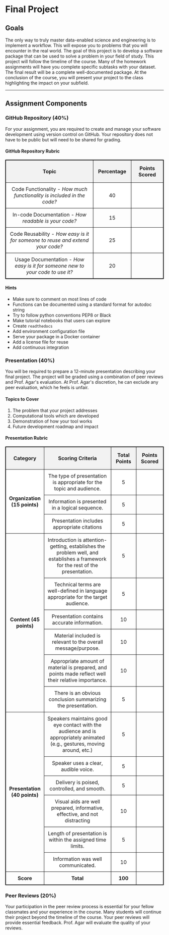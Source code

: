 # Final Project

## Goals

The only way to truly master data-enabled science and engineering is to implement a workflow. This will expose you to problems that you will encounter in the real world. The goal of this project is to develop a software package that can be used to solve a problem in your field of study. This project will follow the timeline of the course. Many of the homework assignments will have you complete specific subtasks with your dataset. The final result will be a complete well-documented package. At the conclusion of the course, you will present your project to the class highlighting the impact on your subfield.

---

## Assignment Components

### GitHub Repository (40%)

For your assignment, you are required to create and manage your software development using version control on GitHub. Your repository does not have to be public but will need to be shared for grading. 

#### GitHub Repository Rubric

<!DOCTYPE html>
<html>
<head>
    <style>
        /*Apply global styles to table, th, td, and tr*/
        table, th, td, tr {
            border: 1px solid black;
            border-collapse: collapse;
        }
        /*Center the table*/
        table.center {
            margin-left: auto;
            margin-right: auto;
        }
        /*Style the header*/
        th {
            background-color: #f2f2f2;
            text-align: center;
            padding: 15px;
        }
        /*Style the cells*/
        td {
            text-align: center;
            padding: 10px;
        }
        /*Apply zebra-striping*/
        tr:nth-child(even) {
            background-color: #f2f2f2;
        }
    </style>
</head>
<body>
    <table class="center" style="width: auto"> <!-- Changed width to auto -->
        <tr>
            <th>Topic</th>
            <th>Percentage</th>
            <th>Points Scored</th>
        </tr>
        <tr>
            <td>Code Functionality - <i>How much functionality is included in the code?</i></td>
            <td>40</td>
            <td></td>
        </tr>
        <tr>
            <td>In-code Documentation - <i>How readable is your code?</i></td>
            <td>15</td>
            <td></td>
        </tr>
        <tr>
            <td>Code Reusability - <i>How easy is it for someone to reuse and extend your code?</i></td>
            <td>25</td>
            <td></td>
        </tr>
        <tr>
            <td>Usage Documentation - <i>How easy is it for someone new to your code to use it?</i></td>
            <td>20</td>
            <td></td>
        </tr>
    </table>
</body>
</html>

#### Hints

* Make sure to comment on most lines of code
* Functions can be documented using a standard format for autodoc string
* Try to follow python conventions PEP8 or Black
* Make tutorial notebooks that users can explore
* Create `readthedocs`
* Add environment configuration file
* Serve your package in a Docker container
* Add a license file for reuse
* Add continuous integration


### Presentation (40%)

You will be required to prepare a 12-minute presentation describing your final project. The project will be graded using a combination of peer reviews and Prof. Agar's evaluation. At Prof. Agar's discretion, he can exclude any peer evaluation, which he feels is unfair.

#### Topics to Cover

1. The problem that your project addresses
1. Computational tools which are developed
1. Demonstration of how your tool works
1. Future development roadmap and impact

#### Presentation Rubric

<table class="center" style=100 width="100%">
    <style>
    tr:nth-child(even) {
    background-color: #FFFFFF;}
    border: 1px solid black;
    border-collapse: collapse;
    </style>
    <colgroup>
       <col span="1" style="width: 15%;">
       <col span="1" style="width: 75%;">
       <col span="1" style="width: 5%;">
       <col span="1" style="width: 5%;">
    </colgroup>
  <tr>
    <th style = "text-align:center">Category</th>
    <th style = "text-align:center">Scoring Criteria</th>
    <th style = "text-align:center">Total Points</th>
    <th style = "text-align:center">Points Scored</th>
  </tr>
  <tr>
    <td rowspan="3" style = "text-align:center"> <b>Organization (15 points)</b></td>
    <td style = "text-align:center">The type of presentation is appropriate for the topic and audience. </td>
    <td style = "text-align:center">5</td>
    <td>&nbsp;</td>
  </tr>
  <tr>
    <td style = "text-align:center">Information is presented in a logical sequence.</td>
    <td style = "text-align:center">5</td>
    <td>&nbsp;</td>
  </tr>
  <tr>
    <td style = "text-align:center">Presentation includes appropriate citations </td>
    <td style = "text-align:center">5</td>
    <td>&nbsp;</td>
  </tr>
  <tr>
    <td rowspan="6" style = "text-align:center"><b>Content (45 points) </b></td>
    <td style = "text-align:center">Introduction is attention-getting, establishes the problem well, and establishes a framework for the rest of the presentation.</td>
    <td style = "text-align:center">5</td>
    <td>&nbsp;</td>
  </tr>
    <tr>
    <td style = "text-align:center"> Technical terms are well-defined in language appropriate for the target audience. </td>
    <td style = "text-align:center">5</td>
    <td>&nbsp;</td>
  </tr>
    <tr>
    <td style = "text-align:center"> Presentation contains accurate information.  </td>
    <td style = "text-align:center">10</td>
    <td>&nbsp;</td>
  </tr>
    <tr>
    <td style = "text-align:center"> Material included is relevant to the overall message/purpose.
    </td>
    <td style = "text-align:center">10</td>
    <td>&nbsp;</td>
  </tr>
      <tr>
    <td style = "text-align:center"> Appropriate amount of material is prepared, and points made reflect well their relative importance.
    </td>
    <td style = "text-align:center">10</td>
    <td>&nbsp;</td>
  </tr>
    <tr>
    <td style = "text-align:center"> There is an obvious conclusion summarizing the presentation.
    </td>
    <td style = "text-align:center">5</td>
    <td>&nbsp;</td>
  </tr>
    <tr>
    <td rowspan="6" style = "text-align:center"> <b>Presentation (40 points)</b>
    </td>
    <td style = "text-align:center"> Speakers maintains good eye contact with the
audience and is appropriately animated (e.g.,
gestures, moving around, etc.)</td>
    <td style = "text-align:center">5</td>
    <td>&nbsp;</td>
  </tr>
      <tr>
    <td style = "text-align:center"> Speaker uses a clear, audible voice.
    </td>
    <td style = "text-align:center">5</td>
    <td>&nbsp;</td>
  </tr>
    </tr>
      <tr>
    <td style = "text-align:center"> Delivery is poised, controlled, and smooth.
    </td>
    <td style = "text-align:center">5</td>
    <td>&nbsp;</td>
  </tr>
    <tr>
    <td style = "text-align:center"> Visual aids are well prepared, informative,
effective, and not distracting
    </td>
    <td style = "text-align:center">10</td>
    <td>&nbsp;</td>
  </tr>
      <tr>
    <td style = "text-align:center"> Length of presentation is within the assigned
time limits.
    </td>
    <td style = "text-align:center">5</td>
    <td>&nbsp;</td>
  </tr>
        <tr>
    <td style = "text-align:center"> Information was well communicated.
    </td>
    <td style = "text-align:center">10</td>
    <td>&nbsp;</td>
  </tr>
    <tr>
    <td style = "text-align:center"> <b> Score </b>
    </td>
    <td style = "text-align:center"> <b> Total </b>
    </td>
    <td style = "text-align:center"> <b> 100 </b>
    </td>
    <td>&nbsp;</td>
  </tr>
</table>

### Peer Reviews (20%)

Your participation in the peer review process is essential for your fellow classmates and your experience in the course. Many students will continue their project beyond the timeline of the course. Your peer reviews will provide essential feedback. Prof. Agar will evaluate the quality of your reviews. 
